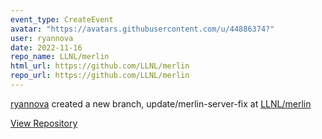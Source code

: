```yaml
---
event_type: CreateEvent
avatar: "https://avatars.githubusercontent.com/u/44886374?"
user: ryannova
date: 2022-11-16
repo_name: LLNL/merlin
html_url: https://github.com/LLNL/merlin
repo_url: https://github.com/LLNL/merlin
---
```


<a href='https://github.com/ryannova' target='_blank'>ryannova</a> created a new branch, update/merlin-server-fix at <a href='https://github.com/LLNL/merlin' target='_blank'>LLNL/merlin</a>

<a href='https://github.com/LLNL/merlin' target='_blank'>View Repository</a>
